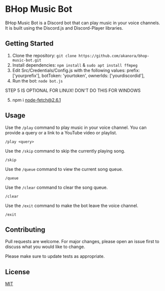 # BHop Music Bot

BHop Music Bot is a Discord bot that can play music in your voice channels. It is built using the Discord.js and Discord-Player libraries.

## Getting Started

1. Clone the repository: `git clone https://github.com/akanora/bhop-music-bot.git`
2. Install dependencies: `npm install` & `sudo apt install ffmpeg`
3. Edit Src/Credentials/Config.js with the following values:
  prefix: ['yourprefix'],
  botToken: 'yourtoken',
  ownerIds: ['yourdiscordid'],
4. Run the bot: `node bot.js`

STEP 5 IS OPTIONAL FOR LINUX! DON'T DO THIS FOR WINDOWS

5. npm i node-fetch@2.6.1

## Usage

Use the `/play` command to play music in your voice channel. You can provide a query or a link to a YouTube video or playlist.
```
/play <query>
```

Use the `/skip` command to skip the currently playing song.
```
/skip
```
Use the `/queue` command to view the current song queue.
```
/queue
```
Use the `/clear` command to clear the song queue.
```
/clear
```
Use the `/exit` command to make the bot leave the voice channel.
```
/exit
```
## Contributing

Pull requests are welcome. For major changes, please open an issue first to discuss what you would like to change.

Please make sure to update tests as appropriate.

## License

[MIT](https://choosealicense.com/licenses/mit/)

